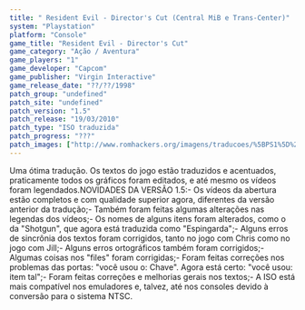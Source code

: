 ```yaml
---
title: " Resident Evil - Director's Cut (Central MiB e Trans-Center)"
system: "Playstation"
platform: "Console"
game_title: "Resident Evil - Director's Cut"
game_category: "Ação / Aventura"
game_players: "1"
game_developer: "Capcom"
game_publisher: "Virgin Interactive"
game_release_date: "??/??/1998"
patch_group: "undefined"
patch_site: "undefined"
patch_version: "1.5"
patch_release: "19/03/2010"
patch_type: "ISO traduzida"
patch_progress: "???"
patch_images: ["http://www.romhackers.org/imagens/traducoes/%5BPS1%5D%20Resident%20Evil%20-%20Director's%20Cut%20-%20Central%20MiB%20e%20Trans-Center%20-%201.jpg","http://www.romhackers.org/imagens/traducoes/%5BPS1%5D%20Resident%20Evil%20-%20Director's%20Cut%20-%20Central%20MiB%20e%20Trans-Center%20-%202.jpg","http://www.romhackers.org/imagens/traducoes/%5BPS1%5D%20Resident%20Evil%20-%20Director's%20Cut%20-%20Central%20MiB%20e%20Trans-Center%20-%203.jpg"]
---
```

Uma ótima tradução. Os textos do jogo estão traduzidos e acentuados, praticamente todos os gráficos foram editados, e até mesmo os vídeos foram legendados.NOVIDADES DA VERSÃO 1.5:- Os vídeos da abertura estão completos e com qualidade superior agora, diferentes da versão anterior da tradução;- Também foram feitas algumas alterações nas legendas dos vídeos;- Os nomes de alguns itens foram alterados, como o da "Shotgun", que agora está traduzida como "Espingarda";- Alguns erros de sincrônia dos textos foram corrigidos, tanto no jogo com Chris como no jogo com Jill;- Alguns erros ortográficos também foram corrigidos;- Algumas coisas nos "files" foram corrigidas;- Foram feitas correções nos problemas das portas: "você usou o: Chave". Agora está certo: "você usou: item tal";- Foram feitas correções e melhorias gerais nos textos;- A ISO está mais compatível nos emuladores e, talvez, até nos consoles devido à conversão para o sistema NTSC.